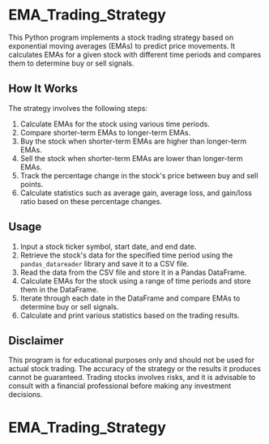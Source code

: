 # EMA_Trading_Strategy

This Python program implements a stock trading strategy based on exponential moving averages (EMAs) to predict price movements. It calculates EMAs for a given stock with different time periods and compares them to determine buy or sell signals.

## How It Works

The strategy involves the following steps:

1. Calculate EMAs for the stock using various time periods.
2. Compare shorter-term EMAs to longer-term EMAs.
3. Buy the stock when shorter-term EMAs are higher than longer-term EMAs.
4. Sell the stock when shorter-term EMAs are lower than longer-term EMAs.
5. Track the percentage change in the stock's price between buy and sell points.
6. Calculate statistics such as average gain, average loss, and gain/loss ratio based on these percentage changes.

## Usage

1. Input a stock ticker symbol, start date, and end date.
2. Retrieve the stock's data for the specified time period using the `pandas_datareader` library and save it to a CSV file.
3. Read the data from the CSV file and store it in a Pandas DataFrame.
4. Calculate EMAs for the stock using a range of time periods and store them in the DataFrame.
5. Iterate through each date in the DataFrame and compare EMAs to determine buy or sell signals.
6. Calculate and print various statistics based on the trading results.

## Disclaimer

This program is for educational purposes only and should not be used for actual stock trading. The accuracy of the strategy or the results it produces cannot be guaranteed. Trading stocks involves risks, and it is advisable to consult with a financial professional before making any investment decisions.

# EMA_Trading_Strategy
